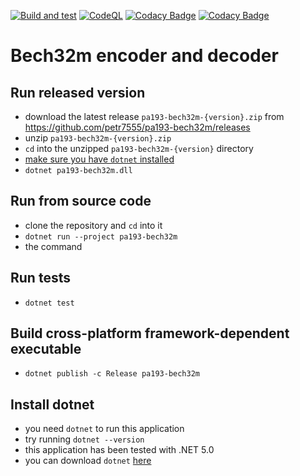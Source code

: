 [![Build and test](https://github.com/petr7555/pa193-bech32m/actions/workflows/build_and_test.yml/badge.svg)](https://github.com/petr7555/pa193-bech32m/actions/workflows/build_and_test.yml)
[![CodeQL](https://github.com/petr7555/pa193-bech32m/actions/workflows/codeql-analysis.yml/badge.svg)](https://github.com/petr7555/pa193-bech32m/actions/workflows/codeql-analysis.yml)
[![Codacy Badge](https://app.codacy.com/project/badge/Grade/7a3625c94f6c483ab9c4c79593693569)](https://www.codacy.com/gh/petr7555/pa193-bech32m/dashboard?utm_source=github.com&amp;utm_medium=referral&amp;utm_content=petr7555/pa193-bech32m&amp;utm_campaign=Badge_Grade)
[![Codacy Badge](https://app.codacy.com/project/badge/Coverage/7a3625c94f6c483ab9c4c79593693569)](https://www.codacy.com/gh/petr7555/pa193-bech32m/dashboard?utm_source=github.com&utm_medium=referral&utm_content=petr7555/pa193-bech32m&utm_campaign=Badge_Coverage)

# Bech32m encoder and decoder

## Run released version

- download the latest release `pa193-bech32m-{version}.zip` from https://github.com/petr7555/pa193-bech32m/releases
- unzip `pa193-bech32m-{version}.zip`
- `cd` into the unzipped `pa193-bech32m-{version}` directory
- [make sure you have `dotnet` installed](#install-dotnet)
- `dotnet pa193-bech32m.dll`

## Run from source code

- clone the repository and `cd` into it
- `dotnet run --project pa193-bech32m`
- the command

## Run tests

- `dotnet test`

## Build cross-platform framework-dependent executable

- `dotnet publish -c Release pa193-bech32m`

## Install dotnet

- you need `dotnet` to run this application
- try running `dotnet --version`
- this application has been tested with .NET 5.0
- you can download `dotnet` [here](https://dotnet.microsoft.com/en-us/download)
